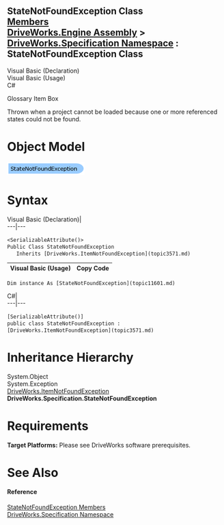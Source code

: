 StateNotFoundException Class   
[Members](topic11602.md)   
[DriveWorks.Engine Assembly](topic2156.md) > [DriveWorks.Specification Namespace](topic10764.md) : StateNotFoundException Class  
---  
  
Visual Basic (Declaration)    
Visual Basic (Usage)    
C# 

Glossary Item Box

Thrown when a project cannot be loaded because one or more referenced states could not be found. 

# Object Model

![](dotnetdiagramimages/image593.png)

# Syntax

Visual Basic (Declaration)|   
---|---  
      
    
    <SerializableAttribute()>
    Public Class StateNotFoundException 
       Inherits [DriveWorks.ItemNotFoundException](topic3571.md)  
  
Visual Basic (Usage)| Copy Code  
---|---  
      
    
    Dim instance As [StateNotFoundException](topic11601.md)  
  
C#|   
---|---  
      
    
    [SerializableAttribute()]
    public class StateNotFoundException : [DriveWorks.ItemNotFoundException](topic3571.md)   
  
# Inheritance Hierarchy

System.Object  
System.Exception  
[DriveWorks.ItemNotFoundException](topic3571.md)  
**DriveWorks.Specification.StateNotFoundException**  


# Requirements

**Target Platforms:** Please see DriveWorks software prerequisites.

# See Also

#### Reference

[StateNotFoundException Members](topic11602.md)   
[DriveWorks.Specification Namespace](topic10764.md)


